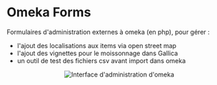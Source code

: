 # Omeka Forms
Formulaires d'administration externes à omeka (en php), pour gérer :
- l'ajout des localisations aux items via open street map
- l'ajout des vignettes pour le moissonnage dans Gallica
- un outil de test des fichiers csv avant import dans omeka

<p align="center">
  <img src="https://intranet.bu.uca.fr/fichiers/omeka-forms.png" alt="Interface d'administration d'omeka"/>
</p>
